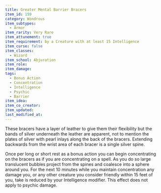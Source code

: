 ```yaml
---
title: Greater Mental Barrier Bracers
item_id: 159
category: Wondrous
item_subtypes:
  - Armor
item_rarity: Very Rare
item_attunement: true
item_requirement: by a Creature with at least 15 Intelligence
item_curse: false
item_classes:
  - Wizard
item_school: Abjuration
item_role:
item_damage:
tags:
  - Bonus Action
  - Concentration
  - Intelligence
  - Psychic
  - Barrier
item_idea:
item_co_creator:
item_updated:
last_modified_at:
---
```


These bracers have a layer of leather to give them their flexibility but the bands of silver underneath the leather are apparent, not to mention the plates of silver with pearl inlays along the back of the bracers. Extending backwards from the wrist area of each bracer is a single silver spine.

Once per long or short rest as a bonus action you can begin concentrating on the bracers as if you are concentrating on a spell. As you do so large translucent bubbles project from the spines and coalesce into a sphere around you. For the next 10 minutes while you maintain concentration any damage you, or any other creature you consider friendly within 15 feet of you, take is reduced by your Intelligence modifier. This effect does not apply to psychic damage.
